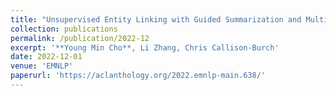 ```yaml
---
title: "Unsupervised Entity Linking with Guided Summarization and Multiple-Choice Selection"
collection: publications
permalink: /publication/2022-12
excerpt: '**Young Min Cho**, Li Zhang, Chris Callison-Burch'
date: 2022-12-01
venue: 'EMNLP'
paperurl: 'https://aclanthology.org/2022.emnlp-main.638/'
---
```

